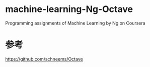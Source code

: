 # machine-learning-Ng-Octave
Programming assignments of Machine Learning by Ng on Coursera


# 参考
https://github.com/schneems/Octave
